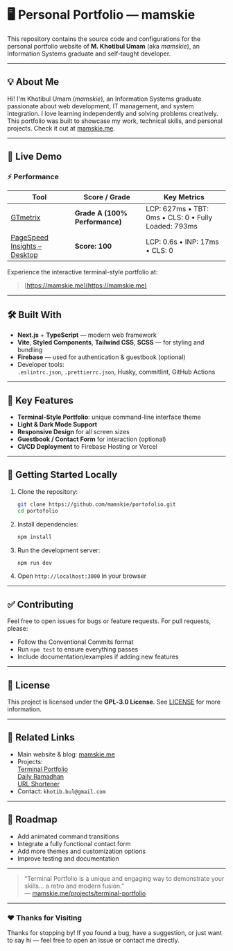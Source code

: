 # 🖥️ Personal Portfolio — mamskie

This repository contains the source code and configurations for the personal portfolio website of **M. Khotibul Umam** (aka _mamskie_), an Information Systems graduate and self-taught developer.

---

## 💡 About Me

Hi! I'm Khotibul Umam (_mamskie_), an Information Systems graduate passionate about web development, IT management, and system integration. I love learning independently and solving problems creatively.  
This portfolio was built to showcase my work, technical skills, and personal projects. Check it out at [mamskie.me](https://mamskie.me/?utm_source=github-readme).

---

## 📱 Live Demo

### ⚡ Performance

| Tool                                                                                                                   | Score / Grade                  | Key Metrics                                          |
| ---------------------------------------------------------------------------------------------------------------------- | ------------------------------ | ---------------------------------------------------- |
| [GTmetrix](https://gtmetrix.com/reports/www.mamskie.me/hVbhNGww/)                                                      | **Grade A (100% Performance)** | LCP: 627ms • TBT: 0ms • CLS: 0 • Fully Loaded: 793ms |
| [PageSpeed Insights – Desktop](https://pagespeed.web.dev/analysis/https-www-mamskie-me/9cgcoe7jus?form_factor=desktop) | **Score: 100**                 | LCP: 0.6s • INP: 17ms • CLS: 0                       |

Experience the interactive terminal-style portfolio at:

> [https://mamskie.me](https://mamskie.me)

---

## 🛠️ Built With

- **Next.js** + **TypeScript** — modern web framework
- **Vite**, **Styled Components**, **Tailwind CSS**, **SCSS** — for styling and bundling
- **Firebase** — used for authentication & guestbook (optional)
- Developer tools:  
  `.eslintrc.json`, `.prettierrc.json`, Husky, commitlint, GitHub Actions

---

## 🧩 Key Features

- **Terminal‑Style Portfolio**: unique command-line interface theme
- **Light & Dark Mode Support**
- **Responsive Design** for all screen sizes
- **Guestbook / Contact Form** for interaction (optional)
- **CI/CD Deployment** to Firebase Hosting or Vercel

---

## 🚀 Getting Started Locally

1. Clone the repository:
   ```bash
   git clone https://github.com/mamskie/portofolio.git
   cd portofolio
   ```
2. Install dependencies:
   ```bash
   npm install
   ```
3. Run the development server:
   ```bash
   npm run dev
   ```
4. Open `http://localhost:3000` in your browser

---

## ✅ Contributing

Feel free to open issues for bugs or feature requests. For pull requests, please:

- Follow the Conventional Commits format
- Run `npm test` to ensure everything passes
- Include documentation/examples if adding new features

---

## 📄 License

This project is licensed under the **GPL‑3.0 License**. See [LICENSE](LICENSE) for more information.

---

## 🔗 Related Links

- Main website & blog: [mamskie.me](https://mamskie.me)
- Projects:  
  [Terminal Portfolio](https://mamskie.me/projects/terminal-portfolio)  
  [Daily Ramadhan](https://mamskie.me/projects/daily-ramadhan)  
  [URL Shortener](https://mamskie.me/projects/url-shortener)
- Contact: `khotib.bul@gmail.com`

---

## 💭 Roadmap

- Add animated command transitions
- Integrate a fully functional contact form
- Add more themes and customization options
- Improve testing and documentation

---

> “Terminal Portfolio is a unique and engaging way to demonstrate your skills… a retro and modern fusion.”  
> — [mamskie.me/projects/terminal-portfolio](https://www.mamskie.me/projects/terminal-portfolio)

---

### ❤ Thanks for Visiting

Thanks for stopping by! If you found a bug, have a suggestion, or just want to say hi — feel free to open an issue or contact me directly.
